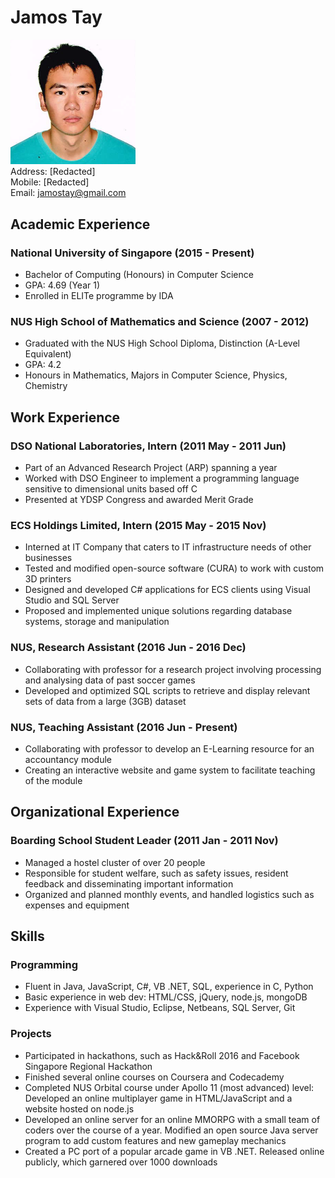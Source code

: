Jamos Tay
=========
<img src="JamosTay.png" width="200" /><br>
Address: [Redacted] <br>
Mobile: [Redacted] <br>
Email: jamostay@gmail.com

Academic Experience
---------

### National University of Singapore (2015 - Present)

* Bachelor of Computing (Honours) in Computer Science
* GPA: 4.69 (Year 1)
* Enrolled in ELITe programme by IDA

### NUS High School of Mathematics and Science (2007 - 2012)

* Graduated with the NUS High School Diploma, Distinction (A-Level Equivalent)
* GPA: 4.2
* Honours in Mathematics, Majors in Computer Science, Physics, Chemistry

Work Experience
----------

### DSO National Laboratories, Intern (2011 May - 2011 Jun)

* Part of an Advanced Research Project (ARP) spanning a year
* Worked with DSO Engineer to implement a programming language sensitive to dimensional units based off C
* Presented at YDSP Congress and awarded Merit Grade

### ECS Holdings Limited, Intern (2015 May - 2015 Nov)

* Interned at IT Company that caters to IT infrastructure needs of other businesses
* Tested and modified open-source software (CURA) to work with custom 3D printers
* Designed and developed C# applications for ECS clients using Visual Studio and SQL Server
* Proposed and implemented unique solutions regarding database systems, storage and manipulation

### NUS, Research Assistant (2016 Jun - 2016 Dec)

* Collaborating with professor for a research project involving processing and analysing data of past soccer games
* Developed and optimized SQL scripts to retrieve and display relevant sets of data from a large (3GB) dataset

### NUS, Teaching Assistant (2016 Jun - Present)

* Collaborating with professor to develop an E-Learning resource for an accountancy module
* Creating an interactive website and game system to facilitate teaching of the module

Organizational Experience
--------

### Boarding School Student Leader (2011 Jan - 2011 Nov)

* Managed a hostel cluster of over 20 people
* Responsible for student welfare, such as safety issues, resident feedback and disseminating important information
* Organized and planned monthly events, and handled logistics such as expenses and equipment

Skills
--------
 
### Programming

* Fluent in Java, JavaScript, C#, VB .NET, SQL, experience in C, Python
* Basic experience in web dev: HTML/CSS, jQuery, node.js, mongoDB
* Experience with Visual Studio, Eclipse, Netbeans, SQL Server, Git

### Projects

* Participated in hackathons, such as Hack&Roll 2016 and Facebook Singapore Regional Hackathon
* Finished several online courses on Coursera and Codecademy
* Completed NUS Orbital course under Apollo 11 (most advanced) level: Developed an online multiplayer game in HTML/JavaScript and a website hosted on node.js
* Developed an online server for an online MMORPG with a small team of coders over the course of a year. Modified an open source Java server program to add custom features and new gameplay mechanics
* Created a PC port of a popular arcade game in VB .NET. Released online publicly, which garnered over 1000 downloads
